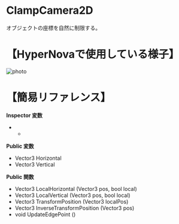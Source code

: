 # ClampCamera2D
オブジェクトの座標を自然に制限する。

# 【HyperNovaで使用している様子】
![photo](https://user-images.githubusercontent.com/62167170/135420826-ba6d20b7-b309-40db-996b-9e0dcee97285.png)

# 【簡易リファレンス】
**Inspector 変数**
* -

**Public 変数**
* Vector3 Horizontal
* Vector3 Vertical

**Public 関数**
* Vector3 LocalHorizontal (Vector3 pos, bool local)
* Vector3 LocalVertical (Vector3 pos, bool local)
* Vector3 TransformPosition (Vector3 localPos)
* Vector3 InverseTransformPosition (Vector3 pos)
* void UpdateEdgePoint ()
